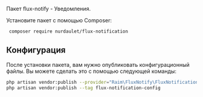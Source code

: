 Пакет flux-notify - Уведомления.

Установите пакет с помощью Composer:
``` bash
 composer require nurdaulet/flux-notification
```

## Конфигурация
После установки пакета, вам нужно опубликовать конфигурационный файлы. Вы можете сделать это с помощью следующей команды:

``` bash
php artisan vendor:publish --provider="Raim\FluxNotify\FluxNotificationsServiceProvider"
php artisan vendor:publish --tag flux-notification-config
```